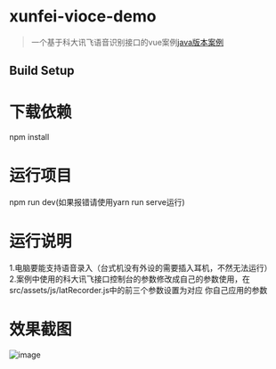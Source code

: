 # xunfei-vioce-demo

> 一个基于科大讯飞语音识别接口的vue案例[java版本案例](https://github.com/Ma-Tao007/xunfei-vioceAl-javaSDK)

## Build Setup

# 下载依赖
npm install

# 运行项目
npm run dev(如果报错请使用yarn run serve运行)

# 运行说明
1.电脑要能支持语音录入（台式机没有外设的需要插入耳机，不然无法运行）<br>
2.案例中使用的科大讯飞接口控制台的参数修改成自己的参数使用，在src/assets/js/IatRecorder.js中的前三个参数设置为对应
你自己应用的参数

# 效果截图
![image](https://github.com/Ma-Tao007/xunfei-vioceAl-vueSDK/blob/master/static/image/run.png)
